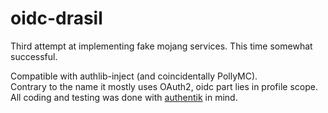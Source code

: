 # oidc-drasil
Third attempt at implementing fake mojang services. This time somewhat successful.

Compatible with authlib-inject (and coincidentally PollyMC).  
Contrary to the name it mostly uses OAuth2, oidc part lies in profile scope.  
All coding and testing was done with [authentik](https://goauthentik.io) in mind.
